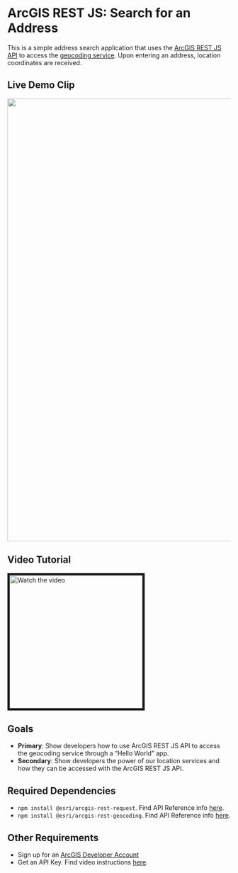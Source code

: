 # ArcGIS REST JS: Search for an Address

This is a simple address search application that uses the [ArcGIS REST JS API](https://developers.arcgis.com/arcgis-rest-js/api-reference/) to access the [geocoding service](https://developers.arcgis.com/documentation/mapping-apis-and-services/search/geocoding/). Upon entering an address, location coordinates are received.

## Live Demo Clip

<img src="https://user-images.githubusercontent.com/112517097/194944142-cb0d358c-03ea-4cee-b253-0b244fe2f94a.gif" width="1000" />

## Video Tutorial

<a href="https://youtu.be/qJf0kkZoPqc" target="_blank">
 <img src="https://user-images.githubusercontent.com/112517097/194936343-26fdc6ab-37fa-4a88-baf4-efed09219159.jpg" alt="Watch the video" width="300" border="5" />
</a>

## Goals

- **Primary**: Show developers how to use ArcGIS REST JS API to access the geocoding service through a “Hello World” app.
- **Secondary**: Show developers the power of our location services and how they can be accessed with the ArcGIS REST JS API.


## Required Dependencies

- `npm install @esri/arcgis-rest-request`. Find API Reference info [here](https://developers.arcgis.com/arcgis-rest-js/api-reference/arcgis-rest-request/).
- `npm install @esri/arcgis-rest-geocoding`. Find API Reference info [here](https://developers.arcgis.com/arcgis-rest-js/api-reference/arcgis-rest-geocoding/).

## Other Requirements

- Sign up for an [ArcGIS Developer Account](https://developers.arcgis.com/sign-up/)
- Get an API Key. Find video instructions [here](https://www.youtube.com/watch?v=StVncn6DLzc.).
